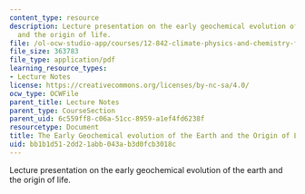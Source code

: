 ```yaml
---
content_type: resource
description: Lecture presentation on the early geochemical evolution of the earth
  and the origin of life.
file: /ol-ocw-studio-app/courses/12-842-climate-physics-and-chemistry-fall-2008/bb1b1d512dd21abb043ab3d0fcb3018c_part1_lec2.pdf
file_size: 363783
file_type: application/pdf
learning_resource_types:
- Lecture Notes
license: https://creativecommons.org/licenses/by-nc-sa/4.0/
ocw_type: OCWFile
parent_title: Lecture Notes
parent_type: CourseSection
parent_uid: 6c559ff8-c06a-51cc-8959-a1ef4fd6238f
resourcetype: Document
title: The Early Geochemical evolution of the Earth and the Origin of Life
uid: bb1b1d51-2dd2-1abb-043a-b3d0fcb3018c
---
```

Lecture presentation on the early geochemical evolution of the earth and the origin of life.